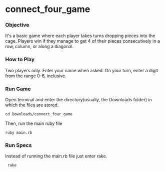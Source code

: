 # connect_four_game

<h3>Objective</h3>
<p>It's a basic game where each player takes turns dropping pieces into the cage. Players win if they manage to get 4 of their pieces consecutively in a row, column, or along a diagonal. </p>

<h3>How to Play</h3>
 <p> Two players only. Enter your name when asked. On your turn, enter a digit from the range 0-6, inclusive.</p>

<h3>Run Game</h3>
<p>Open terminal and enter the directory(usually, the Downloads folder) in which the files are stored.</p>

    cd Downloads/connect_four_game
Then, run the main ruby file

    ruby main.rb
    
<h3>Run Specs</h3>
Instead of running the main.rb file just enter rake.

     rake
     
    
